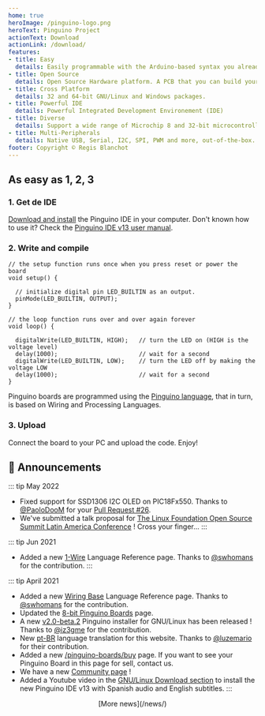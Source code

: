 ```yaml
---
home: true
heroImage: /pinguino-logo.png
heroText: Pinguino Project
actionText: Download
actionLink: /download/
features:
- title: Easy
  details: Easily programmable with the Arduino-based syntax you already know.
- title: Open Source
  details: Open Source Hardware platform. A PCB that you can build yourself.
- title: Cross Platform
  details: 32 and 64-bit GNU/Linux and Windows packages.
- title: Powerful IDE
  details: Powerful Integrated Development Environement (IDE)
- title: Diverse
  details: Support a wide range of Microchip 8 and 32-bit microcontrollers.
- title: Multi-Peripherals
  details: Native USB, Serial, I2C, SPI, PWM and more, out-of-the-box.
footer: Copyright © Regis Blanchot
---
```


## As easy as 1, 2, 3

### 1. Get de IDE

[Download and install](/getting-started/download) the Pinguino IDE in your computer. Don't known 
how to use it? Check the [Pinguino IDE v13 user manual](/pinguino-ide-v13).

### 2. Write and compile

```processing
// the setup function runs once when you press reset or power the board
void setup() {

  // initialize digital pin LED_BUILTIN as an output.
  pinMode(LED_BUILTIN, OUTPUT);
}

// the loop function runs over and over again forever
void loop() {

  digitalWrite(LED_BUILTIN, HIGH);   // turn the LED on (HIGH is the voltage level)
  delay(1000);                       // wait for a second
  digitalWrite(LED_BUILTIN, LOW);    // turn the LED off by making the voltage LOW
  delay(1000);                       // wait for a second
}
```

Pinguino boards are programmed using the [Pinguino language](/language-reference), that in turn,
is based on Wiring and Processing Languages.

### 3. Upload

Connect the board to your PC and upload the code. Enjoy!

## :loudspeaker: Announcements

::: tip May 2022
* Fixed support for SSD1306 I2C OLED on PIC18Fx550. Thanks to [@PaoloDooM](https://github.com/PaoloDooM) for your [Pull Request #26](https://github.com/PinguinoIDE/pinguino-libraries/pull/26).
* We've submitted a talk proposal for [The Linux Foundation Open Source Summit Latin America Conference](https://events.linuxfoundation.org/open-source-summit-latin-america/) ! Cross your finger...
:::

::: tip Jun 2021
* Added a new [1-Wire](/language-reference/1wire) Language Reference page. Thanks to [@swhomans](https://github.com/swhomans) for the contribution.
:::

::: tip April 2021
* Added a new [Wiring Base](/language-reference/wiring-base) Language Reference page. Thanks to [@swhomans](https://github.com/swhomans) for the contribution.
* Updated the [8-bit Pinguino Boards](/pinguino-boards/supported-boards-8) page.
* A new [v2.0-beta.2](/download/) Pinguino installer for GNU/Linux has been released ! Thanks to [@iz3gme](https://github.com/iz3gme) for the contribution.
* New [pt-BR](/pt/) language translation for this website. Thanks to [@luzemario](https://github.com/luzemario) for their contribution.
* Added a new [/pinguino-boards/buy](/pinguino-boards/buy) page. If you want to see your Pinguino Board in this page for sell, contact us.
* We have a new [Community page](https://github.com/PinguinoIDE/pinguinoide.github.io/discussions) !
* Added a Youtube video in the [GNU/Linux Download section](/getting-started/download) to install the new Pinguino IDE v13 with Spanish audio and English subtitles.
:::

<center>[More news](/news/)</center>
